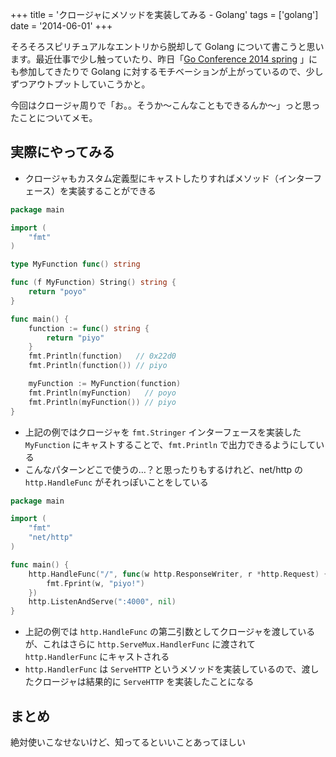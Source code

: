 +++
title = 'クロージャにメソッドを実装してみる - Golang'
tags = ['golang']
date = '2014-06-01'
+++

そろそろスピリチュアルなエントリから脱却して Golang について書こうと思います。最近仕事で少し触っていたり、昨日「[Go Conference 2014 spring](http://connpass.com/event/6370) 」にも参加してきたりで Golang に対するモチベーションが上がっているので、少しずつアウトプットしていこうかと。

<!--more-->

今回はクロージャ周りで「お。。そうか〜こんなこともできるんか〜」っと思ったことについてメモ。

## 実際にやってみる

- クロージャもカスタム定義型にキャストしたりすればメソッド（インターフェース）を実装することができる

``` go
package main

import (
    "fmt"
)

type MyFunction func() string

func (f MyFunction) String() string {
    return "poyo"
}

func main() {
    function := func() string {
        return "piyo"
    }
    fmt.Println(function)   // 0x22d0
    fmt.Println(function()) // piyo

    myFunction := MyFunction(function)
    fmt.Println(myFunction)   // poyo
    fmt.Println(myFunction()) // piyo
}
```

- 上記の例ではクロージャを `fmt.Stringer` インターフェースを実装した `MyFunction` にキャストすることで、`fmt.Println` で出力できるようにしている
- こんなパターンどこで使うの…？と思ったりもするけれど、net/http の `http.HandleFunc` がそれっぽいことをしている

``` go
package main

import (
    "fmt"
    "net/http"
)

func main() {
    http.HandleFunc("/", func(w http.ResponseWriter, r *http.Request) {
        fmt.Fprint(w, "piyo!")
    })
    http.ListenAndServe(":4000", nil)
}
```

- 上記の例では `http.HandleFunc` の第二引数としてクロージャを渡しているが、これはさらに `http.ServeMux.HandlerFunc` に渡されて `http.HandlerFunc` にキャストされる
- `http.HandlerFunc` は `ServeHTTP` というメソッドを実装しているので、渡したクロージャは結果的に `ServeHTTP` を実装したことになる

## まとめ

絶対使いこなせないけど、知ってるといいことあってほしい
